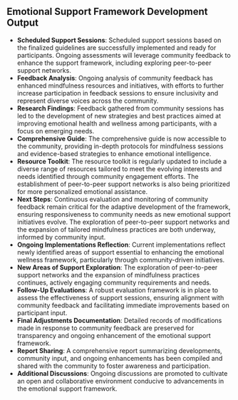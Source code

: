 

## Emotional Support Framework Development Output

- **Scheduled Support Sessions**: Scheduled support sessions based on the finalized guidelines are successfully implemented and ready for participants. Ongoing assessments will leverage community feedback to enhance the support framework, including exploring peer-to-peer support networks.
- **Feedback Analysis**: Ongoing analysis of community feedback has enhanced mindfulness resources and initiatives, with efforts to further increase participation in feedback sessions to ensure inclusivity and represent diverse voices across the community.
- **Research Findings**: Feedback gathered from community sessions has led to the development of new strategies and best practices aimed at improving emotional health and wellness among participants, with a focus on emerging needs.
- **Comprehensive Guide**: The comprehensive guide is now accessible to the community, providing in-depth protocols for mindfulness sessions and evidence-based strategies to enhance emotional intelligence.
- **Resource Toolkit**: The resource toolkit is regularly updated to include a diverse range of resources tailored to meet the evolving interests and needs identified through community engagement efforts. The establishment of peer-to-peer support networks is also being prioritized for more personalized emotional assistance.
- **Next Steps**: Continuous evaluation and monitoring of community feedback remain critical for the adaptive development of the framework, ensuring responsiveness to community needs as new emotional support initiatives evolve. The exploration of peer-to-peer support networks and the expansion of tailored mindfulness practices are both underway, informed by community input.
- **Ongoing Implementations Reflection**: Current implementations reflect newly identified areas of support essential to enhancing the emotional wellness framework, particularly through community-driven initiatives.
- **New Areas of Support Exploration**: The exploration of peer-to-peer support networks and the expansion of mindfulness practices continues, actively engaging community requirements and needs.
- **Follow-Up Evaluations**: A robust evaluation framework is in place to assess the effectiveness of support sessions, ensuring alignment with community feedback and facilitating immediate improvements based on participant input.
- **Final Adjustments Documentation**: Detailed records of modifications made in response to community feedback are preserved for transparency and ongoing enhancement of the emotional support framework.
- **Report Sharing**: A comprehensive report summarizing developments, community input, and ongoing enhancements has been compiled and shared with the community to foster awareness and participation.
- **Additional Discussions**: Ongoing discussions are promoted to cultivate an open and collaborative environment conducive to advancements in the emotional support framework.
